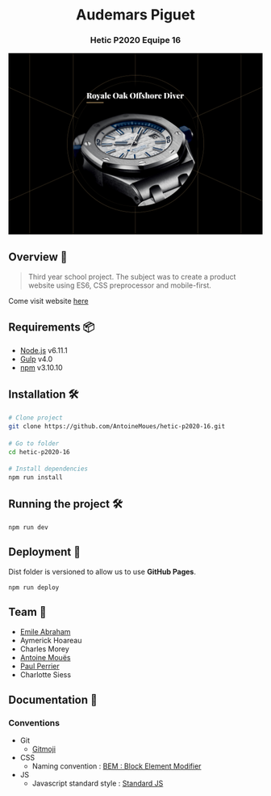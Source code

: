 <h1 align="center">Audemars Piguet</h1>
<h3 align="center">Hetic P2020 Equipe 16</h3>

![Audemars Piguet](/docs/desktop-Landing.jpg)

## Overview 🔎

> Third year school project.
> The subject was to create a product website using ES6, CSS preprocessor and mobile-first.

Come visit website [here](https://antoinemoues.github.io/hetic-p2020-16/)

## Requirements 📦

- [Node.js](https://nodejs.org/en/) v6.11.1
- [Gulp](https://github.com/gulpjs/gulp/blob/master/docs/getting-started.md) v4.0
- [npm](https://www.npmjs.com/) v3.10.10

## Installation 🛠

```sh
# Clone project
git clone https://github.com/AntoineMoues/hetic-p2020-16.git

# Go to folder
cd hetic-p2020-16

# Install dependencies
npm run install
```

## Running the project 🛠

```
npm run dev
```

## Deployment 🚀

Dist folder is versioned to allow us to use **GitHub Pages**.

```
npm run deploy
```

## Team 👥

- [Emile Abraham](https://twitter.com/Emile_Abraham)
- Aymerick Hoareau
- Charles Morey
- [Antoine Mouës](https://github.com/AntoineMoues)
- [Paul Perrier](https://twitter.com/P__Perrier)
- Charlotte Siess

## Documentation 📝

### Conventions

- Git
  - [Gitmoji](https://gitmoji.carloscuesta.me/)
- CSS
  - Naming convention : [BEM : Block Element Modifier](http://getbem.com/)
- JS
  - Javascript standard style : [Standard JS](https://standardjs.com/)
